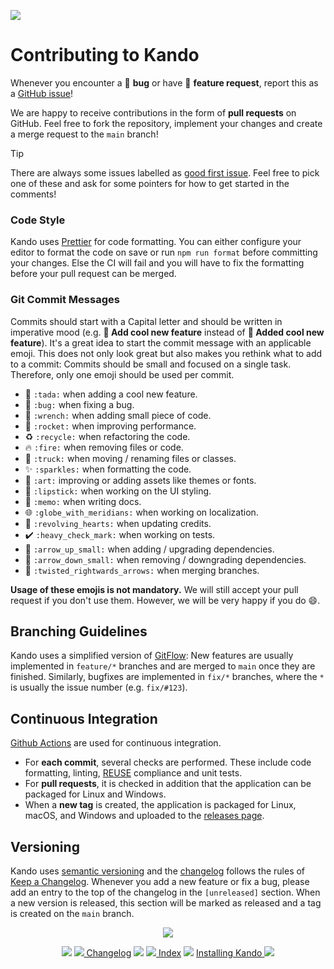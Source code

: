 <!--
SPDX-FileCopyrightText: Simon Schneegans <code@simonschneegans.de>
SPDX-License-Identifier: CC-BY-4.0
-->

<img src="img/banner05.png"></img>

# Contributing to Kando

Whenever you encounter a :bug: **bug** or have :tada: **feature request**, 
report this as a [GitHub issue](https://github.com/kando-menu/kando/issues)!

We are happy to receive contributions in the form of **pull requests** on GitHub.
Feel free to fork the repository, implement your changes and create a merge request to the `main` branch!

> [!TIP]
> There are always some issues labelled as [good first issue](https://github.com/kando-menu/kando/issues?q=is%3Aissue+is%3Aopen+label%3A%22good+first+issue%22). Feel free to pick one of these and ask for some pointers for how to get started in the comments!

### Code Style

Kando uses [Prettier](https://prettier.io/) for code formatting.
You can either configure your editor to format the code on save or run `npm run format` before committing your changes.
Else the CI will fail and you will have to fix the formatting before your pull request can be merged.

### Git Commit Messages

Commits should start with a Capital letter and should be written in imperative mood (e.g. __:tada: Add cool new feature__ instead of __:tada: Added cool new feature__).
It's a great idea to start the commit message with an applicable emoji.
This does not only look great but also makes you rethink what to add to a commit:
Commits should be small and focused on a single task.
Therefore, only one emoji should be used per commit.
* :tada: `:tada:` when adding a cool new feature.
* :bug: `:bug:` when fixing a bug.
* :wrench: `:wrench:` when adding small piece of code.
* :rocket: `:rocket:` when improving performance.
* :recycle: `:recycle:` when refactoring the code.
* :fire: `:fire:` when removing files or code.
* :truck: `:truck:` when moving / renaming files or classes.
* :sparkles: `:sparkles:` when formatting the code.
* :art: `:art:` improving or adding assets like themes or fonts.
* :lipstick: `:lipstick:` when working on the UI styling.
* :memo: `:memo:` when writing docs.
* :globe_with_meridians: `:globe_with_meridians:` when working on localization.
* :revolving_hearts: `:revolving_hearts:` when updating credits.
* :heavy_check_mark: `:heavy_check_mark:` when working on tests.
* :arrow_up_small: `:arrow_up_small:` when adding / upgrading dependencies.
* :arrow_down_small: `:arrow_down_small:` when removing / downgrading dependencies.
* :twisted_rightwards_arrows: `:twisted_rightwards_arrows:` when merging branches.

**Usage of these emojis is not mandatory.**
We will still accept your pull request if you don't use them.
However, we will be very happy if you do :smile:.

## Branching Guidelines

Kando uses a simplified version of [GitFlow](https://nvie.com/posts/a-successful-git-branching-model/):
New features are usually implemented in `feature/*` branches and are merged to `main` once they are finished.
Similarly, bugfixes are implemented in `fix/*` branches, where the `*` is usually the issue number (e.g. `fix/#123`).

## Continuous Integration

[Github Actions](https://github.com/kando-menu/kando/actions) are used for continuous integration.
* For **each commit**, several checks are performed. These include code formatting, linting, [REUSE](https://reuse.software/) compliance and unit tests.
* For **pull requests**, it is checked in addition that the application can be packaged for Linux and Windows.
* When a **new tag** is created, the application is packaged for Linux, macOS, and Windows and uploaded to the [releases page](https://github.com/kando-menu/kando/releases).

## Versioning

Kando uses [semantic versioning](https://semver.org) and the [changelog](changelog.md) follows the rules of [Keep a Changelog](http://keepachangelog.com/).
Whenever you add a new feature or fix a bug, please add an entry to the top of the changelog in the `[unreleased]` section.
When a new version is released, this section will be marked as released and a tag is created on the `main` branch.

<p align="center"><img src ="img/hr.svg" /></p>

<p align="center">
  <img src="img/nav-space.svg"/>
  <a href="changelog.md"><img src ="img/left-arrow.png"/> Changelog</a>
  <img src="img/nav-space.svg"/>
  <a href="README.md"><img src ="img/home.png"/> Index</a>
  <img src="img/nav-space.svg"/>
  <a href="installing.md">Installing Kando <img src ="img/right-arrow.png"/></a>
</p>
